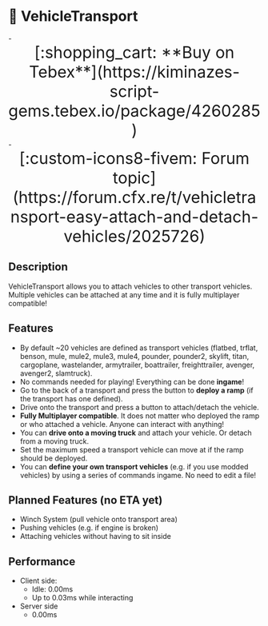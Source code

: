 
# 🚚 VehicleTransport

<div class="grid cards" markdown>
- <center><span style="font-size: 32px;">[:shopping_cart: **Buy on Tebex**](https://kiminazes-script-gems.tebex.io/package/4260285)</span></center>
- <center><span style="font-size: 32px;">[:custom-icons8-fivem: Forum topic](https://forum.cfx.re/t/vehicletransport-easy-attach-and-detach-vehicles/2025726)</span></center>
</div>

## Description

VehicleTransport allows you to attach vehicles to other transport vehicles. Multiple vehicles can 
be attached at any time and it is fully multiplayer compatible!

<div class="youtube-placeholder" data-videotitle="VehicleTransport Showcase" data-videoid="gOuzupboNmQ"></div>

## Features

* By default ~20 vehicles are defined as transport vehicles (flatbed, trflat, benson, mule, mule2, 
  mule3, mule4, pounder, pounder2, skylift, titan, cargoplane, wastelander, armytrailer, 
  boattrailer, freighttrailer, avenger, avenger2, slamtruck).
* No commands needed for playing! Everything can be done **ingame**!
* Go to the back of a transport and press the button to **deploy a ramp** (if the transport has one 
  defined).
* Drive onto the transport and press a button to attach/detach the vehicle.
* **Fully Multiplayer compatible**. It does not matter who deployed the ramp or who attached a 
  vehicle. Anyone can interact with anything!
* You can **drive onto a moving truck** and attach your vehicle. Or detach from a moving truck.
* Set the maximum speed a transport vehicle can move at if the ramp should be deployed.
* You can **define your own transport vehicles** (e.g. if you use modded vehicles) by using a 
  series of commands ingame. No need to edit a file!

## Planned Features (no ETA yet)

* Winch System (pull vehicle onto transport area)
* Pushing vehicles (e.g. if engine is broken)
* Attaching vehicles without having to sit inside

## Performance

* Client side:
  * Idle: 0.00ms
  * Up to 0.03ms while interacting
* Server side
  * 0.00ms
